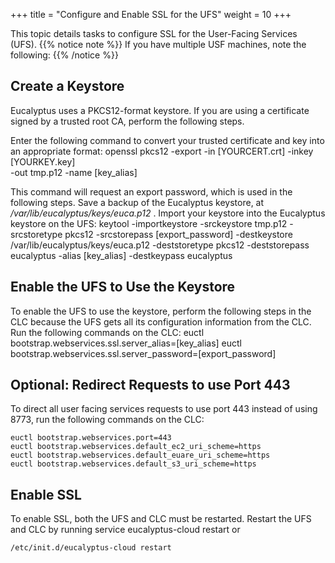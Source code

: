 +++
title = "Configure and Enable SSL for the UFS"
weight = 10
+++

This topic details tasks to configure SSL for the User-Facing Services (UFS).
{{% notice note %}}
If you have multiple USF machines, note the following: 
{{% /notice %}}

## Create a Keystore
Eucalyptus uses a PKCS12-format keystore. If you are using a certificate signed by a trusted root CA, perform the following steps. 

Enter the following command to convert your trusted certificate and key into an appropriate format: 
    openssl pkcs12 -export -in [YOURCERT.crt] -inkey [YOURKEY.key] \
     -out tmp.p12 -name [key_alias]

This command will request an export password, which is used in the following steps. Save a backup of the Eucalyptus keystore, at */var/lib/eucalyptus/keys/euca.p12* . Import your keystore into the Eucalyptus keystore on the UFS: 
    keytool -importkeystore -srckeystore tmp.p12 -srcstoretype pkcs12 
    -srcstorepass [export_password] -destkeystore /var/lib/eucalyptus/keys/euca.p12 
    -deststoretype pkcs12 -deststorepass eucalyptus -alias [key_alias] -destkeypass eucalyptus


## Enable the UFS to Use the Keystore
To enable the UFS to use the keystore, perform the following steps in the CLC because the UFS gets all its configuration information from the CLC. Run the following commands on the CLC: 
    euctl bootstrap.webservices.ssl.server_alias=[key_alias]
    euctl bootstrap.webservices.ssl.server_password=[export_password]


## Optional: Redirect Requests to use Port 443
To direct all user facing services requests to use port 443 instead of using 8773, run the following commands on the CLC: 


    euctl bootstrap.webservices.port=443
    euctl bootstrap.webservices.default_ec2_uri_scheme=https
    euctl bootstrap.webservices.default_euare_uri_scheme=https
    euctl bootstrap.webservices.default_s3_uri_scheme=https


## Enable SSL
To enable SSL, both the UFS and CLC must be restarted. Restart the UFS and CLC by running service eucalyptus-cloud restart or 


    /etc/init.d/eucalyptus-cloud restart

